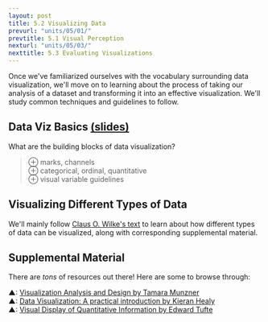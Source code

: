 ```yaml
---
layout: post
title: 5.2 Visualizing Data
prevurl: "units/05/01/"
prevtitle: 5.1 Visual Perception
nexturl: "units/05/03/"
nexttitle: 5.3 Evaluating Visualizations
---
```

Once we've familiarized ourselves with the vocabulary surrounding data visualization, we'll move on to learning about the process of taking our analysis of a dataset and transforming it into an effective visualization. We'll study common techniques and guidelines to follow.

## Data Viz Basics [(slides)][basics]
What are the building blocks of data visualization?

> ⊕ marks, channels  
> ⊕ categorical, ordinal, quantitative  
> ⊕ visual variable guidelines

## Visualizing Different Types of Data
We'll mainly follow [Claus O. Wilke's text](https://clauswilke.com/dataviz/visualizing-amounts.html) to learn about how different types of data can be visualized, along with corresponding supplemental material.

## Supplemental Material
There are _tons_ of resources out there! Here are some to browse through:

▲: [Visualization Analysis and Design by Tamara Munzner](https://www.cs.ubc.ca/~tmm/vadbook/)  
▲: [Data Visualization: A practical introduction by Kieran Healy](http://socviz.co/index.html)  
▲: [Visual Display of Quantitative Information by Edward Tufte](https://www.edwardtufte.com/tufte/books_vdqi)

[basics]: https://docs.google.com/presentation/d/1UTEdkaYEJF7uMeMJcntpmmEr8ulslOzz4H6xGGmu53I/edit?usp=sharing
